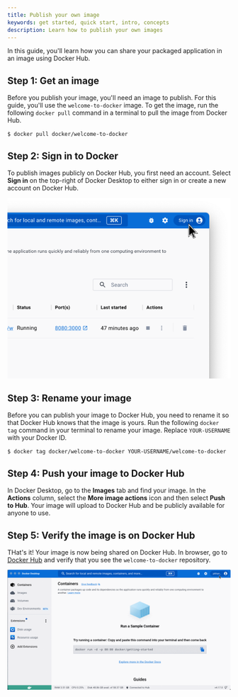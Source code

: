 ```yaml
---
title: Publish your own image
keywords: get started, quick start, intro, concepts
description: Learn how to publish your own images
---
```


In this guide, you'll learn how you can share your packaged application in an image using Docker Hub.

## Step 1: Get an image

Before you publish your image, you'll need an image to publish. For this guide, you'll use the `welcome-to-docker` image. To get the image, run the following `docker pull` command in a terminal to pull the image from Docker Hub.

```console
$ docker pull docker/welcome-to-docker
```

## Step 2: Sign in to Docker

To publish images publicly on Docker Hub, you first need an account. Select **Sign in** on the top-right of Docker Desktop to either sign in or create a new account on Docker Hub.

![Signing in to Docker](images/getting-started-sign-in.png)

## Step 3: Rename your image

Before you can publish your image to Docker Hub, you need to rename it so that Docker Hub knows that the image is yours. Run the following `docker tag` command in your terminal to rename your image. Replace `YOUR-USERNAME` with your Docker ID.

```console
$ docker tag docker/welcome-to-docker YOUR-USERNAME/welcome-to-docker
```

## Step 4: Push your image to Docker Hub

In Docker Desktop, go to the **Images** tab and find your image. In the **Actions** column, select the **More image actions** icon and then select **Push to Hub**. Your image will upload to Docker Hub and be publicly available for anyone to use.

## Step 5: Verify the image is on Docker Hub

THat's it! Your image is now being shared on Docker Hub. In browser, go to [Docker Hub](https://hub.docker.com) and verify that you see the `welcome-to-docker` repository.

![Signing in to Docker](images/getting-started-push.gif)